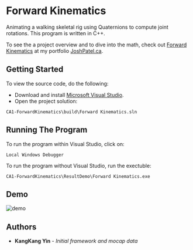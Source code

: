 # Forward Kinematics

Animating a walking skeletal rig using Quaternions to compute joint rotations. This program is written in C++.

To see the a project overview and to dive into the math, check out [Forward Kinematics](http://joshpatel.ca/forward_kinematics) at my portfolio [JoshPatel.ca](http://joshpatel.ca/forward_kinematics).

## Getting Started

To view the source code, do the following:

* Download and install [Microsoft Visual Studio](https://visualstudio.microsoft.com/downloads/).
* Open the project solution:

```
CA1-ForwardKinematics\build\Forward Kinematics.sln
```

## Running The Program

To run the program within Visual Studio, click on:
```
Local Windows Debugger
```
To run the program without Visual Studio, run the exectuble:
```
CA1-ForwardKinematics\ResultDemo\Forward Kinematics.exe
```

## Demo

![demo](https://github.com/joshilp/joshilp.github.io/blob/master/images/CA1-ForwardKinematics/ca1.gif?raw=true)



## Authors

* **KangKang Yin** - *Initial framework and mocap data*